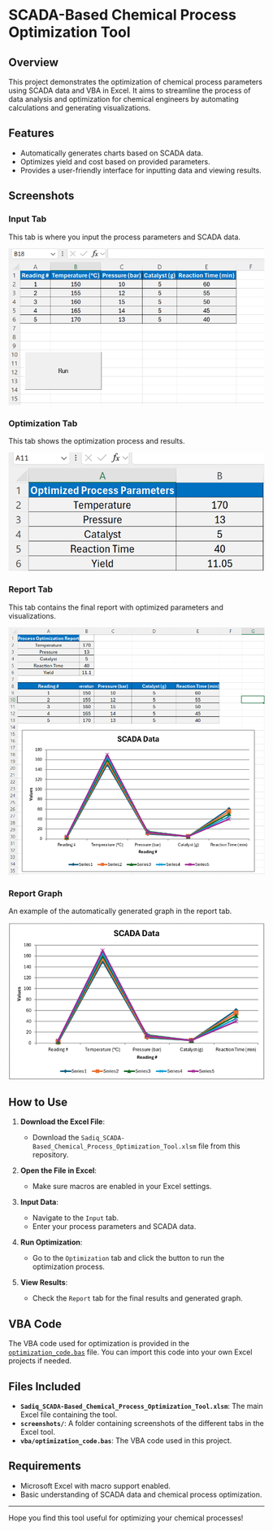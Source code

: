 # SCADA-Based Chemical Process Optimization Tool

## Overview
This project demonstrates the optimization of chemical process parameters using SCADA data and VBA in Excel. It aims to streamline the process of data analysis and optimization for chemical engineers by automating calculations and generating visualizations.

## Features
- Automatically generates charts based on SCADA data.
- Optimizes yield and cost based on provided parameters.
- Provides a user-friendly interface for inputting data and viewing results.

## Screenshots

### Input Tab
This tab is where you input the process parameters and SCADA data.

![Input Tab](Input.png)

### Optimization Tab
This tab shows the optimization process and results.

![Optimization Tab](Optimization.png)

### Report Tab
This tab contains the final report with optimized parameters and visualizations.

![Report Tab](Report.png)

### Report Graph
An example of the automatically generated graph in the report tab.

![Report Graph](ReportGraph.png)

## How to Use
1. **Download the Excel File**:
   - Download the `Sadiq_SCADA-Based_Chemical_Process_Optimization_Tool.xlsm` file from this repository.

2. **Open the File in Excel**:
   - Make sure macros are enabled in your Excel settings.

3. **Input Data**:
   - Navigate to the `Input` tab.
   - Enter your process parameters and SCADA data.

4. **Run Optimization**:
   - Go to the `Optimization` tab and click the button to run the optimization process.

5. **View Results**:
   - Check the `Report` tab for the final results and generated graph.

## VBA Code
The VBA code used for optimization is provided in the [`optimization_code.bas`](optimization_code.bas) file. You can import this code into your own Excel projects if needed.

## Files Included
- **`Sadiq_SCADA-Based_Chemical_Process_Optimization_Tool.xlsm`**: The main Excel file containing the tool.
- **`screenshots/`**: A folder containing screenshots of the different tabs in the Excel tool.
- **`vba/optimization_code.bas`**: The VBA code used in this project.

## Requirements
- Microsoft Excel with macro support enabled.
- Basic understanding of SCADA data and chemical process optimization.


---

Hope you find this tool useful for optimizing your chemical processes!
